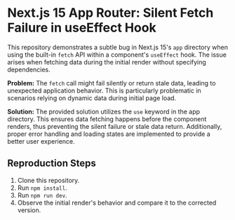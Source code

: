 # Next.js 15 App Router: Silent Fetch Failure in useEffect Hook

This repository demonstrates a subtle bug in Next.js 15's `app` directory when using the built-in `fetch` API within a component's `useEffect` hook.  The issue arises when fetching data during the initial render without specifying dependencies.

**Problem:** The `fetch` call might fail silently or return stale data, leading to unexpected application behavior. This is particularly problematic in scenarios relying on dynamic data during initial page load.

**Solution:** The provided solution utilizes the `use` keyword in the app directory.  This ensures data fetching happens before the component renders, thus preventing the silent failure or stale data return.  Additionally, proper error handling and loading states are implemented to provide a better user experience.

## Reproduction Steps

1. Clone this repository.
2. Run `npm install`.
3. Run `npm run dev`.
4. Observe the initial render's behavior and compare it to the corrected version.